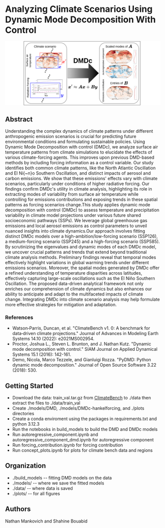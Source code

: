 # Analyzing Climate Scenarios Using Dynamic Mode Decomposition With Control
![The DMDc model for estimating the autoregressive component and emissions contributions to global Surface Air Temperature (SAT).](./concept_fig.png)

## Abstract
Understanding the complex dynamics of climate patterns under different anthropogenic emission scenarios is crucial for predicting future environmental conditions and formulating sustainable policies. Using Dynamic Mode Decomposition with control (DMDc), we analyze surface air temperature patterns from climate simulations to elucidate the effects of various climate-forcing agents. This improves upon previous DMD-based methods by including forcing information as a control variable. Our study identifies both common climate patterns, like the North Atlantic Oscillation and El Ni{\~n}o Southern Oscillation, and distinct impacts of aerosol and carbon emissions. We show that these emissions' effects vary with climate scenarios, particularly under conditions of higher radiative forcing. Our findings confirm DMDc's utility in climate analysis, highlighting its role in extracting modes of variability from surface air temperature while controlling for emissions contributions and exposing trends in these spatial patterns as forcing scenarios change.This study applies dynamic mode decomposition with control (DMDc) to assess temperature and precipitation variability in climate model projections under various future shared socioeconomic pathways (SSPs). We leverage global greenhouse gas emissions and local aerosol emissions as control parameters to unveil nuanced insights into climate dynamics.Our approach involves fitting distinct DMDc models over a high-ambition/low-forcing scenario (SSP126), a medium-forcing scenario (SSP245) and a high-forcing scenario (SSP585). By scrutinizing the eigenvalues and dynamic modes of each DMDc model, we uncover crucial patterns and trends that extend beyond traditional climate analysis methods. Preliminary findings reveal that temporal modes effectively highlight variations in global warming trends under different emissions scenarios. Moreover, the spatial modes generated by DMDc offer a refined understanding of temperature disparities across latitudes, effectively capturing large-scale oscillations such as the El Niño Southern Oscillation. The proposed data-driven analytical framework not only enriches our comprehension of climate dynamics but also enhances our ability to anticipate and adapt to the multifaceted impacts of climate change. Integrating DMDc into climate scenario analysis may help formulate more effective strategies for mitigation and adaptation.

### References
* Watson‐Parris, Duncan, et al. "ClimateBench v1. 0: A benchmark for data‐driven climate projections." Journal of Advances in Modeling Earth Systems 14.10 (2022): e2021MS002954.
* Proctor, Joshua L., Steven L. Brunton, and J. Nathan Kutz. "Dynamic mode decomposition with control." SIAM Journal on Applied Dynamical Systems 15.1 (2016): 142-161.
* Demo, Nicola, Marco Tezzele, and Gianluigi Rozza. "PyDMD: Python dynamic mode decomposition." Journal of Open Source Software 3.22 (2018): 530.

## Getting Started
* Download the data: train_val.tar.gz from [ClimateBench](https://zenodo.org/records/7064308) to ./data then extract the files to ./data/train_val
* Create ./models/DMD, ./models/DMDc-hankelforcing, and ./plots directories
* Create a conda enviroment using the packages in requirements.txt and python 3.12.3
* Run the notebooks in build_models to build the DMD and DMDc models
* Run autoregressive_component.ipynb and autoregressive_component_dmd.ipynb for autoregressive component
* Run forcing_contribution.ipynb for forcing contribution
* Run concept_plots.ipynb for plots for climate bench data and regions


## Organization
* ./build_models -- fitting DMD models on the data
* ./models/ -- where we save the fitted models
* ./data/ -- where data is saved
* ./plots/ -- for all figures


## Authors
Nathan Mankovich and Shahine Bouabid
